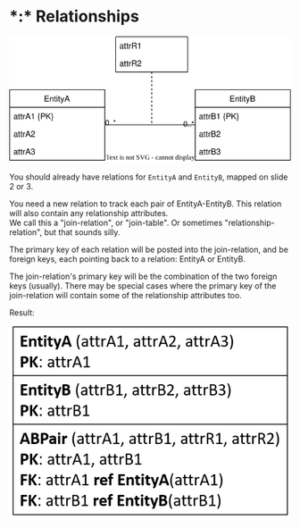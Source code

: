 ﻿# \*:* Relationships

![](ManyToMany-ER.svg)

You should already have relations for `EntityA` and `EntityB`, mapped on slide 2 or 3.

You need a new relation to track each pair of EntityA-EntityB. This relation will also contain any relationship attributes.\
We call this a "join-relation", or "join-table". Or sometimes "relationship-relation", but that sounds silly.

The primary key of each relation will be posted into the join-relation, and be foreign keys, each pointing back to a relation: EntityA or EntityB.

The join-relation's primary key will be the combination of the two foreign keys (usually). There may be special cases where the primary key of the join-relation will contain some of the relationship attributes too.

Result:

![](manytomany-relation.png)

